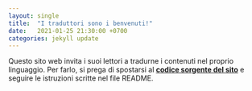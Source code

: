```yaml
---
layout: single
title:  "I traduttori sono i benvenuti!"
date:   2021-01-25 21:30:00 +0700
categories: jekyll update
---
```


Questo sito web invita i suoi lettori a tradurne i contenuti nel proprio linguaggio. Per farlo, si prega di spostarsi al [**codice sorgente del sito**](https://github.com/EKA2L1/eka2l1.github.io)
e seguire le istruzioni scritte nel file README.
